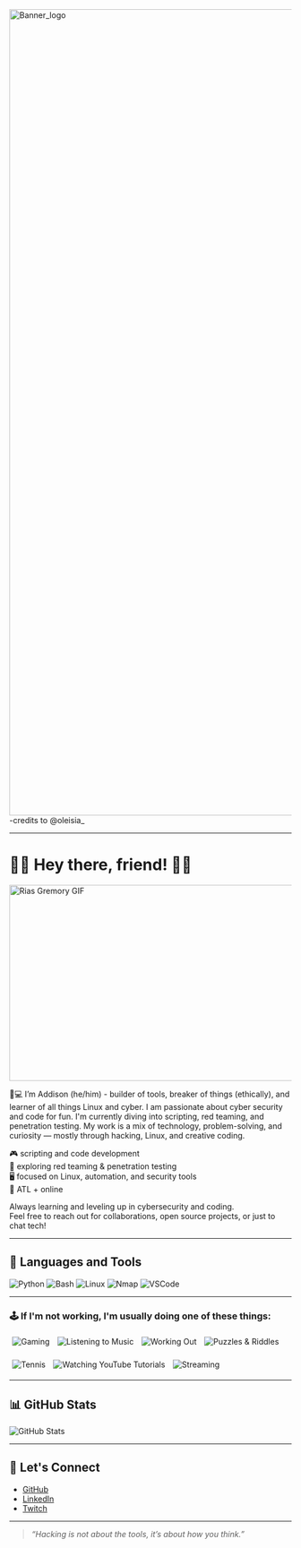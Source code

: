 <img width="2560" height="1440" alt="Banner_logo" src="https://github.com/user-attachments/assets/997488c2-3555-4315-b99b-65ae042a9834" />
-credits to @oleisia_

---

# 🐶🎉 Hey there, friend! 🎉🐶
<p align="left">
  <img src="https://i.pinimg.com/originals/54/35/0e/54350ef2508decb79038af9a90d43f15.gif" alt="Rias Gremory GIF"  width="1050" height="350" />
</p>

  🐶💻 I’m Addison (he/him) - builder of tools, breaker of things (ethically), and learner of all things Linux and cyber. I am passionate about cyber security and code for fun. I'm currently diving into scripting, red teaming, and penetration testing. My work is a mix of technology, problem-solving, and curiosity — mostly through hacking, Linux, and creative coding.

🎮 scripting and code development  
🔐 exploring red teaming & penetration testing  
🖥 focused on Linux, automation, and security tools  
📍 ATL + online

Always learning and leveling up in cybersecurity and coding.  
Feel free to reach out for collaborations, open source projects, or just to chat tech!

---

## 🧰 Languages and Tools

![Python](https://img.shields.io/badge/-Python-3776AB?style=for-the-badge&logo=python&logoColor=white)
![Bash](https://img.shields.io/badge/-Bash-4EAA25?style=for-the-badge&logo=gnubash&logoColor=white)
![Linux](https://img.shields.io/badge/-Linux-FCC624?style=for-the-badge&logo=linux&logoColor=black)
![Nmap](https://img.shields.io/badge/-Nmap-004872?style=for-the-badge&logo=nmap&logoColor=white)
![VSCode](https://img.shields.io/badge/-VSCode-007ACC?style=for-the-badge&logo=visualstudiocode&logoColor=white)

---

### 🕹️ If I'm not working, I'm usually doing one of these things:

<p align="left">
  <img src="https://img.shields.io/badge/-Gaming-9146FF?style=for-the-badge&logo=steam&logoColor=white" alt="Gaming" style="margin: 5px;" />
  <img src="https://img.shields.io/badge/-Listening%20to%20Music-1DB954?style=for-the-badge&logo=spotify&logoColor=white" alt="Listening to Music" style="margin: 5px;" />
  <img src="https://img.shields.io/badge/-Working%20Out-FF5733?style=for-the-badge&logo=dumbbell&logoColor=white" alt="Working Out" style="margin: 5px;" />
  <img src="https://img.shields.io/badge/-Puzzles%20&%20Riddles-FFC300?style=for-the-badge&logo=pocketcasts&logoColor=black" alt="Puzzles & Riddles" style="margin: 5px;" />
</p>
<p align="left">
  <img src="https://img.shields.io/badge/-Tennis-00BFFF?style=for-the-badge&logo=googletagmanager&logoColor=white" alt="Tennis" style="margin: 5px;" />
  <img src="https://img.shields.io/badge/-Watching%20YouTube%20Tutorials-FF0000?style=for-the-badge&logo=youtube&logoColor=white" alt="Watching YouTube Tutorials" style="margin: 5px;" />
  <img src="https://img.shields.io/badge/-Streaming-9146FF?style=for-the-badge&logo=twitch&logoColor=white" alt="Streaming" style="margin: 5px;" />
</p>



---

## 📊 GitHub Stats

![GitHub Stats](https://github-readme-stats.vercel.app/api?username=yourusername&show_icons=true&theme=radical)

---

## 🔗 Let's Connect

- [GitHub](https://github.com/GdR3born)
- [LinkedIn](https://www.linkedin.com/in/addison-cousin-hardrick/])
- [Twitch](https://www.twitch.tv/gdr3born)

---

> *“Hacking is not about the tools, it’s about how you think.”*
